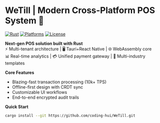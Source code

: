 # WeTill | Modern Cross-Platform POS System 🚀

[![Rust](https://img.shields.io/badge/Rust-1.75+-black?logo=rust)](https://www.rust-lang.org/)
[![Platforms](https://img.shields.io/badge/Platforms-Windows|macOS|Linux|Web|Mobile-blueviolet)](https://wecoding.top)
[![License](https://img.shields.io/badge/License-Apache--2.0-green)](LICENSE)

**Next-gen POS solution built with Rust**  
⚡ Multi-tenant architecture | 🖥️ Tauri+React Native | 🌐 WebAssembly core  
📊 Real-time analytics | 💳 Unified payment gateway | 🛒 Multi-industry templates

**Core Features**
- Blazing-fast transaction processing (10k+ TPS)
- Offline-first design with CRDT sync
- Customizable UI workflows
- End-to-end encrypted audit trails

**Quick Start**
```bash
cargo install --git https://github.com/coding-hui/WeTill.git
```
